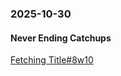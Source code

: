 ### 2025-10-30
#### Never Ending Catchups

[Fetching Title#8w10](https://www.dazeddigital.com/life-culture/article/68983/1/so-excited-to-catch-up-culture-friendship-recaps-friends)

